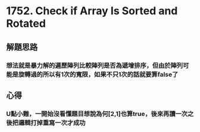 # 1752. Check if Array Is Sorted and Rotated

## 解題思路
### 想法就是暴力解的遍歷陣列比較陣列是否為遞增排序，但由於陣列可能是旋轉過的所以有1次的寬限，如果不只1次的話就要算false了

## 心得
### U點小難，一開始沒看懂題目想說為何[2,1]也算true，後來再讀一次之後把邏輯打掉重寫一次才成功